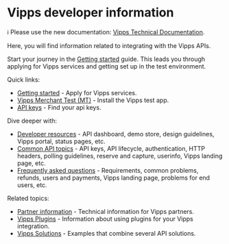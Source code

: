 <!-- START_METADATA
---
title: Introduction
sidebar_position: 1
hide_table_of_contents: true
pagination_next: null
pagination_prev: null
---
END_METADATA -->

# Vipps developer information

<!-- START_COMMENT -->

ℹ️ Please use the new documentation:
[Vipps Technical Documentation](https://vippsas.github.io/vipps-developer-docs/docs/vipps-developers).

<!-- END_COMMENT -->

Here, you will find information related to integrating with the Vipps APIs.

Start your journey in the [Getting started](https://vippsas.github.io/vipps-developer-docs/docs/vipps-developers/vipps-getting-started) guide.
This leads you through applying for Vipps services and getting set up in the test environment.

Quick links:

* [Getting started](./vipps-getting-started.md) - Apply for Vipps services.
* [Vipps Merchant Test (MT)](./test-environment.md) - Install the Vipps test app.
* [API keys](./common-topics/api-keys.md) - Find your api keys.

Dive deeper with:

* [Developer resources](https://vippsas.github.io/vipps-developer-docs/docs/vipps-developers/developer-resources) - API dashboard, demo store, design guidelines, Vipps portal, status pages, etc.
* [Common API topics](https://vippsas.github.io/vipps-developer-docs/docs/vipps-developers/common-topics) - API keys, API lifecycle, authentication, HTTP headers, polling guidelines, reserve and capture, userinfo, Vipps landing page, etc.
* [Frequently asked questions](https://vippsas.github.io/vipps-developer-docs/docs/vipps-developers/faqs) - Requirements, common problems, refunds, users and payments, Vipps landing page, problems for end users, etc.



Related topics:

* [Partner information](https://github.com/vippsas/vipps-partner) - Technical information for Vipps partners.
* [Vipps Plugins](https://vippsas.github.io/vipps-developer-docs/docs/vipps-plugins) - Information about using plugins for your Vipps integration.
* [Vipps Solutions](https://vippsas.github.io/vipps-developer-docs/docs/vipps-solutions) - Examples that combine several API solutions.

